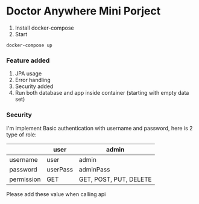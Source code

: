 # Doctor Anywhere Mini Porject
1. Install docker-compose
2. Start
```
docker-compose up
```

### Feature added
1. JPA usage
2. Error handling
3. Security added
4. Run both database and app inside container (starting with empty data set)

### Security
I'm implement Basic authentication with username and password, here is 2 type of role:
  
|            	| user     	| admin                  	|  
|------------	|----------	|------------------------	|  
| username   	| user     	| admin                  	|  
| password   	| userPass 	| adminPass              	|  
| permission 	| GET      	| GET, POST, PUT, DELETE 	|  

Please add these value when calling api
